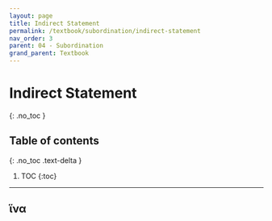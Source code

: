 ```yaml
---
layout: page
title: Indirect Statement
permalink: /textbook/subordination/indirect-statement
nav_order: 3
parent: 04 - Subordination
grand_parent: Textbook
---
```


# Indirect Statement
{: .no_toc }

## Table of contents
{: .no_toc .text-delta }

1. TOC
{:toc}

***

## ἵνα
